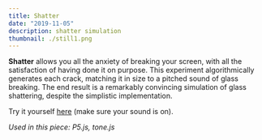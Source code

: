 ```yaml
---
title: Shatter
date: "2019-11-05"
description: shatter simulation
thumbnail: ./still1.png
---
```


**Shatter** allows you all the anxiety of breaking your screen, with all the satisfaction of having done it on purpose.
This experiment algorithmically generates each crack, matching it in size to a pitched sound of glass breaking. The end result is a remarkably convincing simulation of glass shattering, despite the simplistic implementation.

Try it yourself [here](https://leiac.me/shatter) (make sure your sound is on).

_Used in this piece: P5.js, tone.js_
